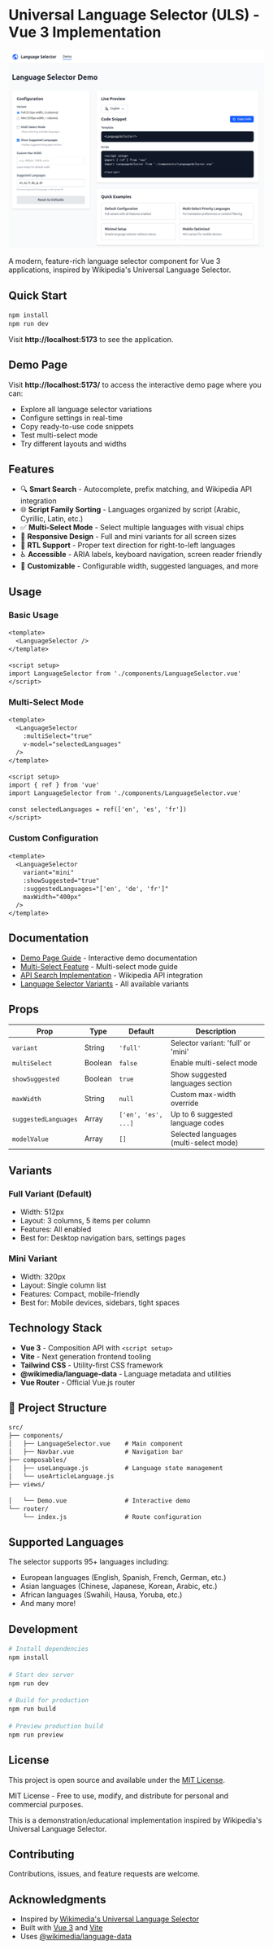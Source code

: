 # Universal Language Selector (ULS) - Vue 3 Implementation
![Universal Language Selector Screenshot](uls-rewrite-screenshot.png)

A modern, feature-rich language selector component for Vue 3 applications, inspired by Wikipedia's Universal Language Selector.

## Quick Start

```bash
npm install
npm run dev
```

Visit **http://localhost:5173** to see the application.

## Demo Page

Visit **http://localhost:5173/** to access the interactive demo page where you can:

- Explore all language selector variations
- Configure settings in real-time
- Copy ready-to-use code snippets
- Test multi-select mode
- Try different layouts and widths

## Features

- 🔍 **Smart Search** - Autocomplete, prefix matching, and Wikipedia API integration
- 🌐 **Script Family Sorting** - Languages organized by script (Arabic, Cyrillic, Latin, etc.)
- ✅ **Multi-Select Mode** - Select multiple languages with visual chips
- 📱 **Responsive Design** - Full and mini variants for all screen sizes
- 🔄 **RTL Support** - Proper text direction for right-to-left languages
- ♿ **Accessible** - ARIA labels, keyboard navigation, screen reader friendly
- 🎨 **Customizable** - Configurable width, suggested languages, and more

## Usage

### Basic Usage

```vue
<template>
  <LanguageSelector />
</template>

<script setup>
import LanguageSelector from './components/LanguageSelector.vue'
</script>
```

### Multi-Select Mode

```vue
<template>
  <LanguageSelector 
    :multiSelect="true" 
    v-model="selectedLanguages"
  />
</template>

<script setup>
import { ref } from 'vue'
import LanguageSelector from './components/LanguageSelector.vue'

const selectedLanguages = ref(['en', 'es', 'fr'])
</script>
```

### Custom Configuration

```vue
<template>
  <LanguageSelector 
    variant="mini"
    :showSuggested="true"
    :suggestedLanguages="['en', 'de', 'fr']"
    maxWidth="400px"
  />
</template>
```

## Documentation

- [Demo Page Guide](./DEMO_PAGE_GUIDE.md) - Interactive demo documentation
- [Multi-Select Feature](./MULTI_SELECT_FEATURE.md) - Multi-select mode guide
- [API Search Implementation](./API_SEARCH_IMPLEMENTATION.md) - Wikipedia API integration
- [Language Selector Variants](./LANGUAGE_SELECTOR_VARIANTS.md) - All available variants

## Props

| Prop | Type | Default | Description |
|------|------|---------|-------------|
| `variant` | String | `'full'` | Selector variant: 'full' or 'mini' |
| `multiSelect` | Boolean | `false` | Enable multi-select mode |
| `showSuggested` | Boolean | `true` | Show suggested languages section |
| `maxWidth` | String | `null` | Custom max-width override |
| `suggestedLanguages` | Array | `['en', 'es', ...]` | Up to 6 suggested language codes |
| `modelValue` | Array | `[]` | Selected languages (multi-select mode) |

## Variants

### Full Variant (Default)

- Width: 512px
- Layout: 3 columns, 5 items per column
- Features: All enabled
- Best for: Desktop navigation bars, settings pages

### Mini Variant

- Width: 320px
- Layout: Single column list
- Features: Compact, mobile-friendly
- Best for: Mobile devices, sidebars, tight spaces

## Technology Stack

- **Vue 3** - Composition API with `<script setup>`
- **Vite** - Next generation frontend tooling
- **Tailwind CSS** - Utility-first CSS framework
- **@wikimedia/language-data** - Language metadata and utilities
- **Vue Router** - Official Vue.js router

## 📂 Project Structure

```
src/
├── components/
│   ├── LanguageSelector.vue    # Main component
│   ├── Navbar.vue              # Navigation bar
├── composables/
│   ├── useLanguage.js          # Language state management
│   └── useArticleLanguage.js
├── views/

│   └── Demo.vue                # Interactive demo
└── router/
    └── index.js                # Route configuration
```

## Supported Languages

The selector supports 95+ languages including:

- European languages (English, Spanish, French, German, etc.)
- Asian languages (Chinese, Japanese, Korean, Arabic, etc.)
- African languages (Swahili, Hausa, Yoruba, etc.)
- And many more!

## Development

```bash
# Install dependencies
npm install

# Start dev server
npm run dev

# Build for production
npm run build

# Preview production build
npm run preview
```

## License

This project is open source and available under the [MIT License](LICENSE).

MIT License - Free to use, modify, and distribute for personal and commercial purposes.

This is a demonstration/educational implementation inspired by Wikipedia's Universal Language Selector.

## Contributing

Contributions, issues, and feature requests are welcome.

## Acknowledgments

- Inspired by [Wikimedia's Universal Language Selector](https://www.mediawiki.org/wiki/Universal_Language_Selector)
- Built with [Vue 3](https://vuejs.org/) and [Vite](https://vitejs.dev/)
- Uses [@wikimedia/language-data](https://github.com/wikimedia/language-data)
